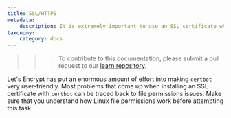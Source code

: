```yaml
---
title: SSL/HTTPS
metadata:
    description: It is extremely important to use an SSL certificate when you go live.  Using SSL will prevent malicious agents on unsecured networks from intercepting your users' passwords when they log in to your application, as well as other sensitive information.
taxonomy:
    category: docs
---
```


>>> To contribute to this documentation, please submit a pull request to our [learn repository](https://github.com/userfrosting/learn/tree/master/pages).

Let's Encrypt has put an enormous amount of effort into making `certbot` very user-friendly.  Most problems that come up when installing an SSL certificate with `certbot` can be traced back to file permissions issues.  Make sure that you understand how Linux file permissions work before attempting this task.


